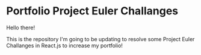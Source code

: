 # Portfolio Project Euler Challanges

Hello there!

This is the repository I'm going to be updating to resolve some Project Euler Challanges in React.js to increase my portfolio!

